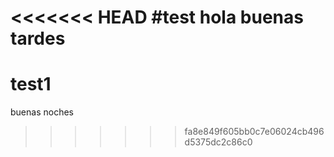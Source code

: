 <<<<<<< HEAD
#test 
hola buenas tardes
=======
# test1
buenas noches
>>>>>>> fa8e849f605bb0c7e06024cb496d5375dc2c86c0
